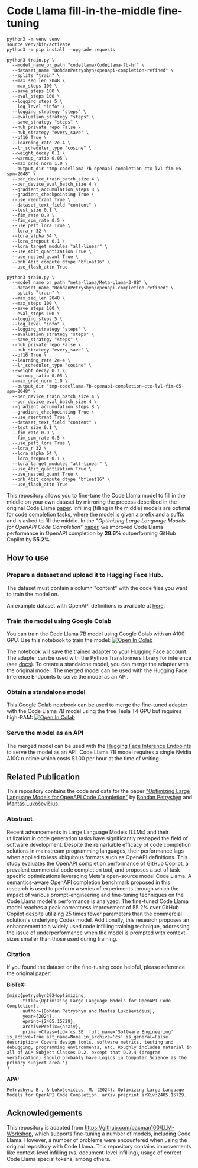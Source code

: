 # Code Llama fill-in-the-middle fine-tuning

```
python3 -m venv venv   
source venv/bin/activate  
python3 -m pip install --upgrade requests

python3 train.py \
  --model_name_or_path "codellama/CodeLlama-7b-hf" \
  --dataset_name "BohdanPetryshyn/openapi-completion-refined" \
  --splits "train" \
  --max_seq_len 2048 \
  --max_steps 100 \
  --save_steps 100 \
  --eval_steps 100 \
  --logging_steps 5 \
  --log_level "info" \
  --logging_strategy "steps" \
  --evaluation_strategy "steps" \
  --save_strategy "steps" \
  --hub_private_repo False \
  --hub_strategy "every_save" \
  --bf16 True \
  --learning_rate 2e-4 \
  --lr_scheduler_type "cosine" \
  --weight_decay 0.1 \
  --warmup_ratio 0.05 \
  --max_grad_norm 1.0 \
  --output_dir "tmp-codellama-7b-openapi-completion-ctx-lvl-fim-05-spm-2048" \
  --per_device_train_batch_size 4 \
  --per_device_eval_batch_size 4 \
  --gradient_accumulation_steps 8 \
  --gradient_checkpointing True \
  --use_reentrant True \
  --dataset_text_field "content" \
  --test_size 0.1 \
  --fim_rate 0.9 \
  --fim_spm_rate 0.5 \
  --use_peft_lora True \
  --lora_r 32 \
  --lora_alpha 64 \
  --lora_dropout 0.1 \
  --lora_target_modules "all-linear" \
  --use_4bit_quantization True \
  --use_nested_quant True \
  --bnb_4bit_compute_dtype "bfloat16" \
  --use_flash_attn True

python3 train.py \
  --model_name_or_path "meta-llama/Meta-Llama-3-8B" \
  --dataset_name "BohdanPetryshyn/openapi-completion-refined" \
  --splits "train" \
  --max_seq_len 2048 \
  --max_steps 100 \
  --save_steps 100 \
  --eval_steps 100 \
  --logging_steps 5 \
  --log_level "info" \
  --logging_strategy "steps" \
  --evaluation_strategy "steps" \
  --save_strategy "steps" \
  --hub_private_repo False \
  --hub_strategy "every_save" \
  --bf16 True \
  --learning_rate 2e-4 \
  --lr_scheduler_type "cosine" \
  --weight_decay 0.1 \
  --warmup_ratio 0.05 \
  --max_grad_norm 1.0 \
  --output_dir "tmp-codellama-7b-openapi-completion-ctx-lvl-fim-05-spm-2048" \
  --per_device_train_batch_size 4 \
  --per_device_eval_batch_size 4 \
  --gradient_accumulation_steps 8 \
  --gradient_checkpointing True \
  --use_reentrant True \
  --dataset_text_field "content" \
  --test_size 0.1 \
  --fim_rate 0.9 \
  --fim_spm_rate 0.5 \
  --use_peft_lora True \
  --lora_r 32 \
  --lora_alpha 64 \
  --lora_dropout 0.1 \
  --lora_target_modules "all-linear" \
  --use_4bit_quantization True \
  --use_nested_quant True \
  --bnb_4bit_compute_dtype "bfloat16" \
  --use_flash_attn True
```

This repository allows you to fine-tune the Code Llama model to fill in the middle on your own dataset by mirroring the process described in the original Code Llama [paper](https://arxiv.org/abs/2308.12950). Infilling (filling in the middle) models are optimal for code completion tasks, where the model is given a prefix and a suffix and is asked to fill the middle. In the "_Optimizing Large Language Models for OpenAPI Code Completion_" [paper](https://arxiv.org/abs/2405.15729), we improved Code Llama performance in OpenAPI completion by **28.6%** outperforming GitHub Copilot by **55.2%**.

## How to use

### Prepare a dataset and upload it to Hugging Face Hub.

The dataset must contain a column "content" with the code files you want to train the model on.

An example dataset with OpenAPI definitions is available at [here](https://huggingface.co/datasets/BohdanPetryshyn/openapi-completion-refined).

### Train the model using Google Colab

You can train the Code Llama 7B model using Google Colab with an A100 GPU. Use this notebook to train the model: [![Open In Colab](https://colab.research.google.com/assets/colab-badge.svg)](https://colab.research.google.com/drive/1fCnfuKJHzH9afwN0vcFF75daLDtHlN26?usp=sharing)

The notebook will save the trained adapter to your Hugging Face account. The adapter can be used with the Python Transformers library for inference (see [docs](https://huggingface.co/docs/transformers/main/en/peft)). To create a standalone model, you can merge the adapter with the original model. The merged model can be used with the Hugging Face Inference Endpoints to serve the model as an API.

### Obtain a standalone model

This Google Colab notebook can be used to merge the fine-tuned adapter with the Code Llama 7B model using the free Tesla T4 GPU but requires high-RAM: [![Open In Colab](https://colab.research.google.com/assets/colab-badge.svg)](https://colab.research.google.com/drive/1aTCVkdopRp1o7Se68FlWw6RrlKvn0jTh?usp=sharing)

### Serve the model as an API

The merged model can be used with the [Hugging Face Inference Endpoints](https://huggingface.co/inference-endpoints/dedicated) to serve the model as an API. Code Llama 7B model requires a single Nvidia A10G runtime which costs $1.00 per hour at the time of writing.

## Related Publication

This repository contains the code and data for the paper ["Optimizing Large Language Models for OpenAPI Code Completion"](https://arxiv.org/abs/2405.15729) by [Bohdan Petryshyn](https://orcid.org/0009-0003-4030-4842) and [Mantas Lukoševičius](https://orcid.org/0000-0001-7963-285X).

### Abstract

Recent advancements in Large Language Models (LLMs) and their utilization in code generation tasks have significantly reshaped the field of software development. Despite the remarkable efficacy of code completion solutions in mainstream programming languages, their performance lags when applied to less ubiquitous formats such as OpenAPI definitions. This study evaluates the OpenAPI completion performance of GitHub Copilot, a prevalent commercial code completion tool, and proposes a set of task-specific optimizations leveraging Meta's open-source model Code Llama. A semantics-aware OpenAPI completion benchmark proposed in this research is used to perform a series of experiments through which the impact of various prompt-engineering and fine-tuning techniques on the Code Llama model's performance is analyzed. The fine-tuned Code Llama model reaches a peak correctness improvement of 55.2% over GitHub Copilot despite utilizing 25 times fewer parameters than the commercial solution's underlying Codex model. Additionally, this research proposes an enhancement to a widely used code infilling training technique, addressing the issue of underperformance when the model is prompted with context sizes smaller than those used during training.

### Citation

If you found the dataset or the fine-tuning code helpful, please reference the original paper:

**BibTeX:**

```
@misc{petryshyn2024optimizing,
      title={Optimizing Large Language Models for OpenAPI Code Completion}, 
      author={Bohdan Petryshyn and Mantas Lukoševičius},
      year={2024},
      eprint={2405.15729},
      archivePrefix={arXiv},
      primaryClass={id='cs.SE' full_name='Software Engineering' is_active=True alt_name=None in_archive='cs' is_general=False description='Covers design tools, software metrics, testing and debugging, programming environments, etc. Roughly includes material in all of ACM Subject Classes D.2, except that D.2.4 (program verification) should probably have Logics in Computer Science as the primary subject area.'}
}
```

**APA:**

```
Petryshyn, B., & Lukoševičius, M. (2024). Optimizing Large Language Models for OpenAPI Code Completion. arXiv preprint arXiv:2405.15729.
```

## Acknowledgements

This repository is adapted from https://github.com/pacman100/LLM-Workshop, which supports fine-tuning a number of models, including Code Llama. However, a number of problems were encountered when using the original repository with Code Llama. This repository contains improvements like context-level infilling (vs. document-level infilling), usage of correct Code Llama special tokens, among others.
